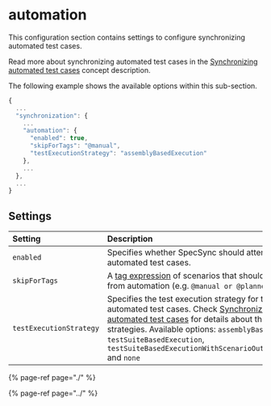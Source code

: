 # automation

This configuration section contains settings to configure synchronizing automated test cases.

Read more about synchronizing automated test cases in the [Synchronizing automated test cases](../../../important-concepts/synchronizing-automated-test-cases.md) concept description.

The following example shows the available options within this sub-section.

```javascript
{
  ...
  "synchronization": {
    ...
    "automation": {
      "enabled": true,
      "skipForTags": "@manual",
      "testExecutionStrategy": "assemblyBasedExecution"
    },
    ...
  },
  ...
}
```

## Settings



| Setting | Description | Default |
| :--- | :--- | :--- |
| `enabled` | Specifies whether SpecSync should attempt to create automated test cases. | `false` |
| `skipForTags` | A [tag expression](http://speclink.me/tagexpressions) of scenarios that should be excluded from automation \(e.g. `@manual or @planned`\). | no scenarios excluded |
| `testExecutionStrategy` | Specifies the test execution strategy for the automated test cases. Check [Synchronizing automated test cases](../../../important-concepts/synchronizing-automated-test-cases.md) for details about the execution strategies. Available options: `assemblyBasedExecution`, `testSuiteBasedExecution`, `testSuiteBasedExecutionWithScenarioOutlineWrappers` and `none` | `assemblyBasedExecution` |

{% page-ref page="./" %}

{% page-ref page="../" %}

